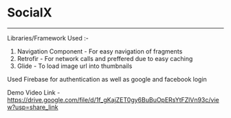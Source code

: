 # SocialX
---
Libraries/Framework Used :-
1. Navigation Component - For easy navigation of fragments
2. Retrofir - For network calls and preffered due to easy caching
3. Glide - To load image url into thumbnails

Used Firebase for authentication as well as google and facebook login

Demo Video Link - https://drive.google.com/file/d/1f_gKajZET0gy6BuBuOpERsYtFZlVn93c/view?usp=share_link
